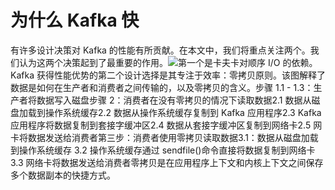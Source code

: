 # 为什么 Kafka 快

有许多设计决策对 Kafka 的性能有所贡献。在本文中，我们将重点关注两个。我们认为这两个决策起到了最重要的作用。![](images/why_is_kafka_fast.jpeg)第一个是卡夫卡对顺序 I/O 的依赖。Kafka 获得性能优势的第二个设计选择是其专注于效率：零拷贝原则。该图解释了数据是如何在生产者和消费者之间传输的，以及零拷贝的含义。步骤 1.1 - 1.3：生产者将数据写入磁盘步骤 2：消费者在没有零拷贝的情况下读取数据2.1 数据从磁盘加载到操作系统缓存2.2 数据从操作系统缓存复制到 Kafka 应用程序2.3 Kafka 应用程序将数据复制到套接字缓冲区2.4 数据从套接字缓冲区复制到网络卡2.5 网卡将数据发送给消费者第三步：消费者使用零拷贝读取数据3.1：数据从磁盘加载到操作系统缓存 3.2 操作系统缓存通过 sendfile()命令直接将数据复制到网络卡 3.3 网络卡将数据发送给消费者零拷贝是在应用程序上下文和内核上下文之间保存多个数据副本的快捷方式。